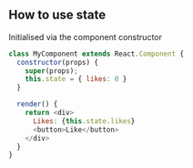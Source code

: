 ## How to use state

Initialised via the component constructor

```javascript
class MyComponent extends React.Component {
  constructor(props) {
    super(props);
    this.state = { likes: 0 }
  }

  render() {
    return <div>
      Likes: {this.state.likes}
      <button>Like</button>
    </div>
  }
}
```
